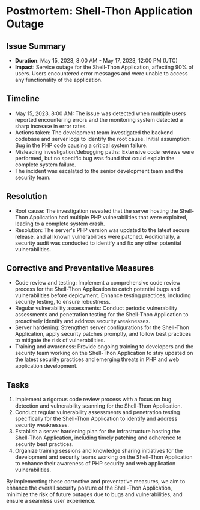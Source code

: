 # Postmortem: Shell-Thon Application Outage

## Issue Summary
- **Duration**: May 15, 2023, 8:00 AM - May 17, 2023, 12:00 PM (UTC)
- **Impact**: Service outage for the Shell-Thon Application, affecting 90% of users. Users encountered error messages and were unable to access any functionality of the application.

## Timeline
- May 15, 2023, 8:00 AM: The issue was detected when multiple users reported encountering errors and the monitoring system detected a sharp increase in error rates.
- Actions taken: The development team investigated the backend codebase and server logs to identify the root cause. Initial assumption: Bug in the PHP code causing a critical system failure.
- Misleading investigation/debugging paths: Extensive code reviews were performed, but no specific bug was found that could explain the complete system failure.
- The incident was escalated to the senior development team and the security team.

## Resolution
- Root cause: The investigation revealed that the server hosting the Shell-Thon Application had multiple PHP vulnerabilities that were exploited, leading to a complete system crash.
- Resolution: The server's PHP version was updated to the latest secure release, and all known vulnerabilities were patched. Additionally, a security audit was conducted to identify and fix any other potential vulnerabilities.

## Corrective and Preventative Measures
- Code review and testing: Implement a comprehensive code review process for the Shell-Thon Application to catch potential bugs and vulnerabilities before deployment. Enhance testing practices, including security testing, to ensure robustness.
- Regular vulnerability assessments: Conduct periodic vulnerability assessments and penetration testing for the Shell-Thon Application to proactively identify and address security weaknesses.
- Server hardening: Strengthen server configurations for the Shell-Thon Application, apply security patches promptly, and follow best practices to mitigate the risk of vulnerabilities.
- Training and awareness: Provide ongoing training to developers and the security team working on the Shell-Thon Application to stay updated on the latest security practices and emerging threats in PHP and web application development.

## Tasks
1. Implement a rigorous code review process with a focus on bug detection and vulnerability scanning for the Shell-Thon Application.
2. Conduct regular vulnerability assessments and penetration testing specifically for the Shell-Thon Application to identify and address security weaknesses.
3. Establish a server hardening plan for the infrastructure hosting the Shell-Thon Application, including timely patching and adherence to security best practices.
4. Organize training sessions and knowledge sharing initiatives for the development and security teams working on the Shell-Thon Application to enhance their awareness of PHP security and web application vulnerabilities.

By implementing these corrective and preventative measures, we aim to enhance the overall security posture of the Shell-Thon Application, minimize the risk of future outages due to bugs and vulnerabilities, and ensure a seamless user experience.